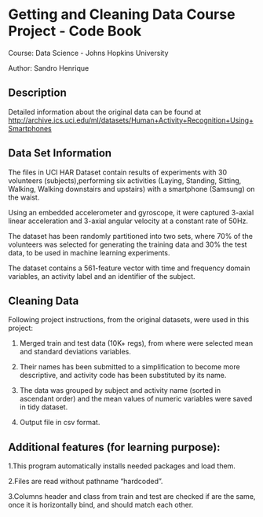 
Getting and Cleaning Data Course Project - Code Book
=======================================================

Course: Data Science - Johns Hopkins University

Author: Sandro Henrique


## Description

Detailed information about the original data can be found at
<http://archive.ics.uci.edu/ml/datasets/Human+Activity+Recognition+Using+Smartphones>

## Data Set Information

The files in UCI HAR Dataset contain results of experiments with 30
volunteers (subjects),performing six activities (Laying, Standing, Sitting, Walking, Walking
downstairs and upstairs) with a smartphone (Samsung) on the waist.

Using an embedded accelerometer and gyroscope, it were captured 3-axial
linear acceleration and 3-axial angular velocity at a constant rate of 50Hz.

The dataset has been randomly partitioned into two sets, where 70% of
the volunteers was selected for generating the training data and 30% the test data, to
be used in machine learning experiments.

The dataset contains a 561-feature vector with time and frequency domain
variables, an activity label and an identifier of the subject.



## Cleaning Data

Following project instructions, from the original datasets, were used in
this project:

1.  Merged train and test data (10K+ regs), from where were selected
    mean and standard deviations variables.

2.  Their names has been submitted to a simplification to become more
    descriptive, and activity code has been substituted by its name.

3.  The data was grouped by subject and activity name (sorted in
    ascendant order) and the mean values of numeric variables were saved in tidy dataset.

4.  Output file in csv format.

## Additional features (for learning purpose):

1.This program automatically installs needed packages and load them.

2.Files are read without pathname “hardcoded”.

3.Columns header and class from train and test are checked if are the
same, once it is horizontally bind, and should match each other.




